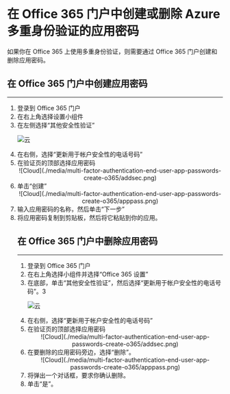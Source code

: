 <properties 
	pageTitle="在 Office 365 门户中为 Azure Multi-Factor Authentication 创建应用密码" 
	description="本页说明用户如何在 Office 365 门户中创建更多的应用密码。" 
	services="multi-factor-authentication" 
	documentationCenter="" 
	authors="billmath" 
	manager="stevenp" 
	editor="curtland"/>

<tags
	ms.service="multi-factor-authentication"
	ms.workload="identity"
	ms.tgt_pltfrm="na"
	ms.devlang="na"
	ms.topic="article"
	ms.date="08/04/2016"
	wacn.date="09/12/2016"
	ms.author="kgremban"/>

# 在 Office 365 门户中创建或删除 Azure 多重身份验证的应用密码

如果你在 Office 365 上使用多重身份验证，则需要通过 Office 365 门户创建和删除应用密码。

## 在 Office 365 门户中创建应用密码
--------------------------------------------------------------------------------

<ol>
<li>登录到 Office 365 门户</li>
<li>在右上角选择设置小组件</li>
<li>在左侧选择“其他安全性验证”</li>

![云](./media/multi-factor-authentication-end-user-app-passwords-create-o365/security.png)

<li>在右侧，选择“更新用于帐户安全性的电话号码”</li>
<li>在验证页的顶部选择应用密码</li>

<center>![Cloud](./media/multi-factor-authentication-end-user-app-passwords-create-o365/addsec.png)</center>

<li>单击“创建”</li>


<center>![Cloud](./media/multi-factor-authentication-end-user-app-passwords-create-o365/apppass.png)</center>

<li>输入应用密码的名称，然后单击“下一步”</li>
<li>将应用密码复制到剪贴板，然后将它粘贴到你的应用。</li>



## 在 Office 365 门户中删除应用密码
--------------------------------------------------------------------------------

<ol>
<li>登录到 Office 365 门户</li>
<li>在右上角选择小组件并选择“Office 365 设置”</li>
<li>在底部，单击“其他安全性验证”，然后选择“更新用于帐户安全性的电话号码”。3</li>

![云](./media/multi-factor-authentication-end-user-app-passwords-create-o365/security.png)

<li>在右侧，选择“更新用于帐户安全性的电话号码”</li>
<li>在验证页的顶部选择应用密码</li>

<center>![Cloud](./media/multi-factor-authentication-end-user-app-passwords-create-o365/addsec.png)</center>

<li>在要删除的应用密码旁边，选择“删除”。</li>


<center>![Cloud](./media/multi-factor-authentication-end-user-app-passwords-create-o365/apppass.png)</center>

<li>将弹出一个对话框，要求你确认删除。</li>
<li>单击“是”。</li>



 

<!---HONumber=Mooncake_0905_2016-->